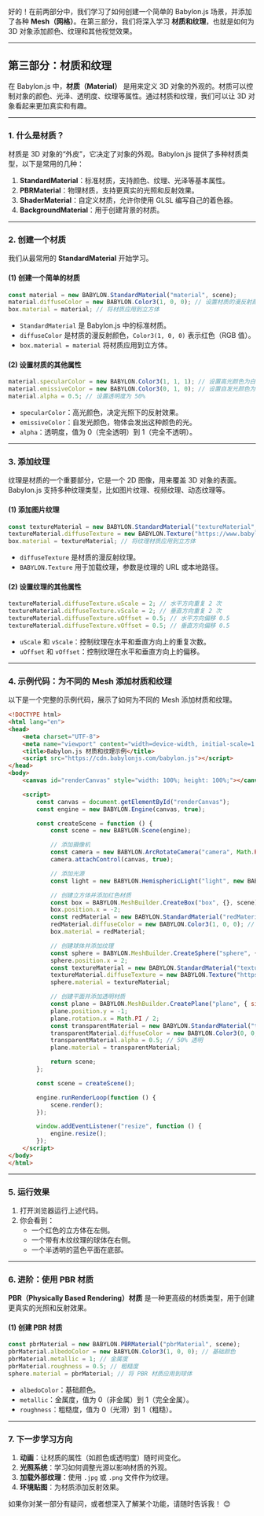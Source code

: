 好的！在前两部分中，我们学习了如何创建一个简单的 Babylon.js 场景，并添加了各种 **Mesh（网格）**。在第三部分，我们将深入学习 **材质和纹理**，也就是如何为 3D 对象添加颜色、纹理和其他视觉效果。

---

## **第三部分：材质和纹理**

在 Babylon.js 中，**材质（Material）** 是用来定义 3D 对象的外观的。材质可以控制对象的颜色、光泽、透明度、纹理等属性。通过材质和纹理，我们可以让 3D 对象看起来更加真实和有趣。

---

### **1. 什么是材质？**
材质是 3D 对象的“外皮”，它决定了对象的外观。Babylon.js 提供了多种材质类型，以下是常用的几种：
1. **StandardMaterial**：标准材质，支持颜色、纹理、光泽等基本属性。
2. **PBRMaterial**：物理材质，支持更真实的光照和反射效果。
3. **ShaderMaterial**：自定义材质，允许你使用 GLSL 编写自己的着色器。
4. **BackgroundMaterial**：用于创建背景的材质。

---

### **2. 创建一个材质**
我们从最常用的 **StandardMaterial** 开始学习。

#### **(1) 创建一个简单的材质**
```javascript
const material = new BABYLON.StandardMaterial("material", scene);
material.diffuseColor = new BABYLON.Color3(1, 0, 0); // 设置材质的漫反射颜色为红色
box.material = material; // 将材质应用到立方体
```

- `StandardMaterial` 是 Babylon.js 中的标准材质。
- `diffuseColor` 是材质的漫反射颜色，`Color3(1, 0, 0)` 表示红色（RGB 值）。
- `box.material = material` 将材质应用到立方体。

#### **(2) 设置材质的其他属性**
```javascript
material.specularColor = new BABYLON.Color3(1, 1, 1); // 设置高光颜色为白色
material.emissiveColor = new BABYLON.Color3(0, 1, 0); // 设置自发光颜色为绿色
material.alpha = 0.5; // 设置透明度为 50%
```

- `specularColor`：高光颜色，决定光照下的反射效果。
- `emissiveColor`：自发光颜色，物体会发出这种颜色的光。
- `alpha`：透明度，值为 0（完全透明）到 1（完全不透明）。

---

### **3. 添加纹理**
纹理是材质的一个重要部分，它是一个 2D 图像，用来覆盖 3D 对象的表面。Babylon.js 支持多种纹理类型，比如图片纹理、视频纹理、动态纹理等。

#### **(1) 添加图片纹理**
```javascript
const textureMaterial = new BABYLON.StandardMaterial("textureMaterial", scene);
textureMaterial.diffuseTexture = new BABYLON.Texture("https://www.babylonjs.com/assets/wood.jpg", scene);
box.material = textureMaterial; // 将纹理材质应用到立方体
```

- `diffuseTexture` 是材质的漫反射纹理。
- `BABYLON.Texture` 用于加载纹理，参数是纹理的 URL 或本地路径。

#### **(2) 设置纹理的其他属性**
```javascript
textureMaterial.diffuseTexture.uScale = 2; // 水平方向重复 2 次
textureMaterial.diffuseTexture.vScale = 2; // 垂直方向重复 2 次
textureMaterial.diffuseTexture.uOffset = 0.5; // 水平方向偏移 0.5
textureMaterial.diffuseTexture.vOffset = 0.5; // 垂直方向偏移 0.5
```

- `uScale` 和 `vScale`：控制纹理在水平和垂直方向上的重复次数。
- `uOffset` 和 `vOffset`：控制纹理在水平和垂直方向上的偏移。

---

### **4. 示例代码：为不同的 Mesh 添加材质和纹理**
以下是一个完整的示例代码，展示了如何为不同的 Mesh 添加材质和纹理。

```html
<!DOCTYPE html>
<html lang="en">
<head>
    <meta charset="UTF-8">
    <meta name="viewport" content="width=device-width, initial-scale=1.0">
    <title>Babylon.js 材质和纹理示例</title>
    <script src="https://cdn.babylonjs.com/babylon.js"></script>
</head>
<body>
    <canvas id="renderCanvas" style="width: 100%; height: 100%;"></canvas>

    <script>
        const canvas = document.getElementById("renderCanvas");
        const engine = new BABYLON.Engine(canvas, true);

        const createScene = function () {
            const scene = new BABYLON.Scene(engine);

            // 添加摄像机
            const camera = new BABYLON.ArcRotateCamera("camera", Math.PI / 2, Math.PI / 2, 10, BABYLON.Vector3.Zero(), scene);
            camera.attachControl(canvas, true);

            // 添加光源
            const light = new BABYLON.HemisphericLight("light", new BABYLON.Vector3(0, 1, 0), scene);

            // 创建立方体并添加红色材质
            const box = BABYLON.MeshBuilder.CreateBox("box", {}, scene);
            box.position.x = -2;
            const redMaterial = new BABYLON.StandardMaterial("redMaterial", scene);
            redMaterial.diffuseColor = new BABYLON.Color3(1, 0, 0); // 红色
            box.material = redMaterial;

            // 创建球体并添加纹理
            const sphere = BABYLON.MeshBuilder.CreateSphere("sphere", { diameter: 2 }, scene);
            sphere.position.x = 2;
            const textureMaterial = new BABYLON.StandardMaterial("textureMaterial", scene);
            textureMaterial.diffuseTexture = new BABYLON.Texture("https://www.babylonjs.com/assets/wood.jpg", scene);
            sphere.material = textureMaterial;

            // 创建平面并添加透明材质
            const plane = BABYLON.MeshBuilder.CreatePlane("plane", { size: 3 }, scene);
            plane.position.y = -1;
            plane.rotation.x = Math.PI / 2;
            const transparentMaterial = new BABYLON.StandardMaterial("transparentMaterial", scene);
            transparentMaterial.diffuseColor = new BABYLON.Color3(0, 0, 1); // 蓝色
            transparentMaterial.alpha = 0.5; // 50% 透明
            plane.material = transparentMaterial;

            return scene;
        };

        const scene = createScene();

        engine.runRenderLoop(function () {
            scene.render();
        });

        window.addEventListener("resize", function () {
            engine.resize();
        });
    </script>
</body>
</html>
```

---

### **5. 运行效果**
1. 打开浏览器运行上述代码。
2. 你会看到：
   - 一个红色的立方体在左侧。
   - 一个带有木纹纹理的球体在右侧。
   - 一个半透明的蓝色平面在底部。

---

### **6. 进阶：使用 PBR 材质**
**PBR（Physically Based Rendering）材质** 是一种更高级的材质类型，用于创建更真实的光照和反射效果。

#### **(1) 创建 PBR 材质**
```javascript
const pbrMaterial = new BABYLON.PBRMaterial("pbrMaterial", scene);
pbrMaterial.albedoColor = new BABYLON.Color3(1, 0, 0); // 基础颜色
pbrMaterial.metallic = 1; // 金属度
pbrMaterial.roughness = 0.5; // 粗糙度
sphere.material = pbrMaterial; // 将 PBR 材质应用到球体
```

- `albedoColor`：基础颜色。
- `metallic`：金属度，值为 0（非金属）到 1（完全金属）。
- `roughness`：粗糙度，值为 0（光滑）到 1（粗糙）。

---

### **7. 下一步学习方向**
1. **动画**：让材质的属性（如颜色或透明度）随时间变化。
2. **光照系统**：学习如何调整光源以影响材质的外观。
3. **加载外部纹理**：使用 `.jpg` 或 `.png` 文件作为纹理。
4. **环境贴图**：为材质添加反射效果。

如果你对某一部分有疑问，或者想深入了解某个功能，请随时告诉我！ 😊
